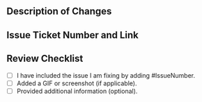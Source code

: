 ## Description of Changes

## Issue Ticket Number and Link

## Review Checklist
- [ ] I have included the issue I am fixing by adding #IssueNumber.
- [ ] Added a GIF or screenshot (if applicable).
- [ ] Provided additional information (optional).
